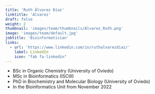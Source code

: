 ```yaml
---
title: 'Ruth Álvarez Díaz'
linktitle: 'Alvarez'
draft: false
weight: 2
thumbnail: 'images/team/thumbnails/Alvarez_Ruth.png'
image: 'images/team/default.jpg'
jobtitle: 'Bioinformatician'
links:
  - url: 'https://www.linkedin.com/in/ruthalvarezdiaz/'
    label: LinkedIn
    icon: "fab fa-linkedin"
---
```


- BSc in Organic Chemistry (University of Oviedo)
- MSc in Bioinformatics (ISCIII)
- PhD in Biochemistry and Molecular Biology (University of Oviedo)
- In the Bioinformatics Unit from November 2022